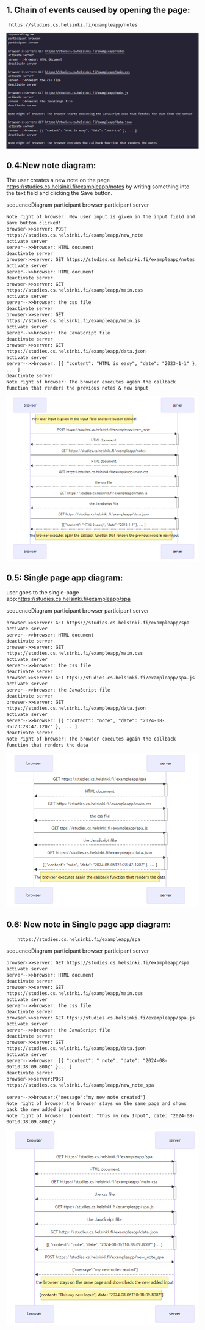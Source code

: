 ## 1. Chain of events caused by opening the page:

     https://studies.cs.helsinki.fi/exampleapp/notes

![alt text](/part0/image.png)

## 0.4:New note diagram:

The user creates a new note on the page https://studies.cs.helsinki.fi/exampleapp/notes by writing something into the text field and clicking the Save button.

sequenceDiagram
participant browser
participant server

    Note right of browser: New user input is given in the input field and save button clicked!
    browser->>server: POST https://studies.cs.helsinki.fi/exampleapp/new_note
    activate server
    server-->>browser: HTML document
    deactivate server
    browser->>server: GET https://studies.cs.helsinki.fi/exampleapp/notes
    activate server
    server-->>browser: HTML document
    deactivate server
    browser->>server: GET https://studies.cs.helsinki.fi/exampleapp/main.css
    activate server
    server-->>browser: the css file
    deactivate server
    browser->>server: GET https://studies.cs.helsinki.fi/exampleapp/main.js
    activate server
    server-->>browser: the JavaScript file
    deactivate server
    browser->>server: GET https://studies.cs.helsinki.fi/exampleapp/data.json
    activate server
    server-->>browser: [{ "content": "HTML is easy", "date": "2023-1-1" }, ... ]
    deactivate server
    Note right of browser: The browser executes again the callback function that renders the previous notes & new input

![alt text](/part0/image-1.png)

## 0.5: Single page app diagram:

user goes to the single-page app:https://studies.cs.helsinki.fi/exampleapp/spa

sequenceDiagram
participant browser
participant server

    browser->>server: GET https://studies.cs.helsinki.fi/exampleapp/spa
    activate server
    server-->>browser: HTML document
    deactivate server
    browser->>server: GET https://studies.cs.helsinki.fi/exampleapp/main.css
    activate server
    server-->>browser: the css file
    deactivate server
    browser->>server: GET ttps://studies.cs.helsinki.fi/exampleapp/spa.js
    activate server
    server-->>browser: the JavaScript file
    deactivate server
    browser->>server: GET https://studies.cs.helsinki.fi/exampleapp/data.json
    activate server
    server-->>browser: [{ "content": "note", "date": "2024-08-05T23:28:47.120Z" }, ... ]
    deactivate server
    Note right of browser: The browser executes again the callback function that renders the data

![alt text](/part0/image-2.png)

## 0.6: New note in Single page app diagram:

        https://studies.cs.helsinki.fi/exampleapp/spa

sequenceDiagram
participant browser
participant server

    browser->>server: GET https://studies.cs.helsinki.fi/exampleapp/spa
    activate server
    server-->>browser: HTML document
    deactivate server
    browser->>server: GET https://studies.cs.helsinki.fi/exampleapp/main.css
    activate server
    server-->>browser: the css file
    deactivate server
    browser->>server: GET ttps://studies.cs.helsinki.fi/exampleapp/spa.js
    activate server
    server-->>browser: the JavaScript file
    deactivate server
    browser->>server: GET https://studies.cs.helsinki.fi/exampleapp/data.json
    activate server
    server-->>browser: [{ "content": " note", "date": "2024-08-06T10:38:09.800Z" }... ]
    deactivate server
    browser->>server:POST https://studies.cs.helsinki.fi/exampleapp/new_note_spa

    server-->>browser:{"message":"my new note created"}
    Note right of browser:the browser stays on the same page and shows back the new added input
    Note right of browser: {content: "This my new Input", date: "2024-08-06T10:38:09.800Z"}

![alt text](/part0/image-4.png)
